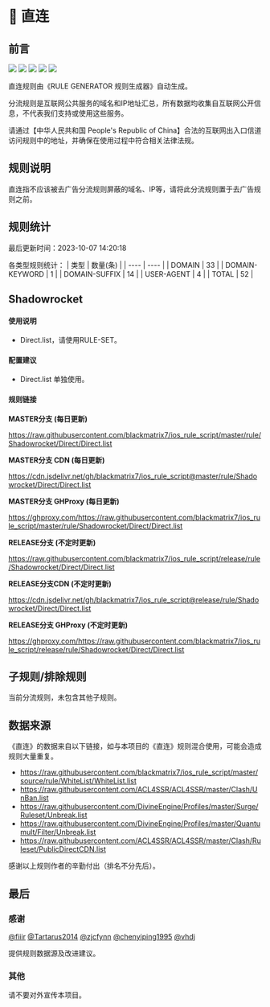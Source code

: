 # 🧸 直连

## 前言

![](https://shields.io/badge/-移除重复规则-ff69b4) ![](https://shields.io/badge/-DOMAIN与DOMAIN--SUFFIX合并-green) ![](https://shields.io/badge/-DOMAIN--SUFFIX间合并-critical) ![](https://shields.io/badge/-DOMAIN--SUFFIX与DOMAIN--KEYWORD合并-blue) ![](https://shields.io/badge/-IP--CIDR(6)合并-blueviolet) 

直连规则由《RULE GENERATOR 规则生成器》自动生成。

分流规则是互联网公共服务的域名和IP地址汇总，所有数据均收集自互联网公开信息，不代表我们支持或使用这些服务。

请通过【中华人民共和国 People's Republic of China】合法的互联网出入口信道访问规则中的地址，并确保在使用过程中符合相关法律法规。

## 规则说明
直连指不应该被去广告分流规则屏蔽的域名、IP等，请将此分流规则置于去广告规则之前。

## 规则统计

最后更新时间：2023-10-07 14:20:18

各类型规则统计：
| 类型 | 数量(条)  | 
| ---- | ----  |
| DOMAIN | 33  | 
| DOMAIN-KEYWORD | 1  | 
| DOMAIN-SUFFIX | 14  | 
| USER-AGENT | 4  | 
| TOTAL | 52  | 


## Shadowrocket 

#### 使用说明
- Direct.list，请使用RULE-SET。

#### 配置建议
- Direct.list 单独使用。

#### 规则链接
**MASTER分支 (每日更新)**

https://raw.githubusercontent.com/blackmatrix7/ios_rule_script/master/rule/Shadowrocket/Direct/Direct.list

**MASTER分支 CDN (每日更新)**

https://cdn.jsdelivr.net/gh/blackmatrix7/ios_rule_script@master/rule/Shadowrocket/Direct/Direct.list

**MASTER分支 GHProxy (每日更新)**

https://ghproxy.com/https://raw.githubusercontent.com/blackmatrix7/ios_rule_script/master/rule/Shadowrocket/Direct/Direct.list

**RELEASE分支 (不定时更新)**

https://raw.githubusercontent.com/blackmatrix7/ios_rule_script/release/rule/Shadowrocket/Direct/Direct.list

**RELEASE分支CDN (不定时更新)**

https://cdn.jsdelivr.net/gh/blackmatrix7/ios_rule_script@release/rule/Shadowrocket/Direct/Direct.list

**RELEASE分支 GHProxy (不定时更新)**

https://ghproxy.com/https://raw.githubusercontent.com/blackmatrix7/ios_rule_script/release/rule/Shadowrocket/Direct/Direct.list

## 子规则/排除规则


当前分流规则，未包含其他子规则。

## 数据来源

《直连》的数据来自以下链接，如与本项目的《直连》规则混合使用，可能会造成规则大量重复。

- https://raw.githubusercontent.com/blackmatrix7/ios_rule_script/master/source/rule/WhiteList/WhiteList.list
- https://raw.githubusercontent.com/ACL4SSR/ACL4SSR/master/Clash/UnBan.list
- https://raw.githubusercontent.com/DivineEngine/Profiles/master/Surge/Ruleset/Unbreak.list
- https://raw.githubusercontent.com/DivineEngine/Profiles/master/Quantumult/Filter/Unbreak.list
- https://raw.githubusercontent.com/ACL4SSR/ACL4SSR/master/Clash/Ruleset/PublicDirectCDN.list


感谢以上规则作者的辛勤付出（排名不分先后）。

## 最后

### 感谢

[@fiiir](https://github.com/fiiir) [@Tartarus2014](https://github.com/Tartarus2014) [@zjcfynn](https://github.com/zjcfynn) [@chenyiping1995](https://github.com/chenyiping1995) [@vhdj](https://github.com/vhdj)

提供规则数据源及改进建议。

### 其他

请不要对外宣传本项目。